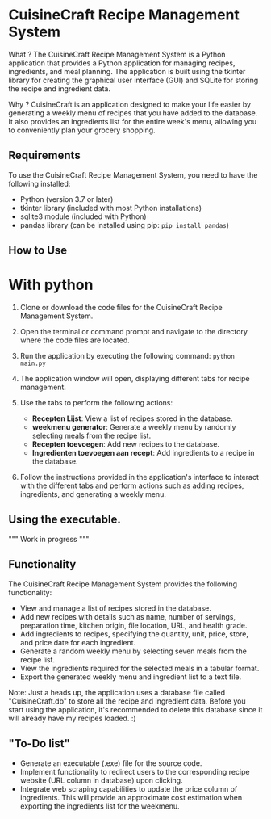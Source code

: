# CuisineCraft Recipe Management System

What ? 
The CuisineCraft Recipe Management System is a Python application that provides a Python application for managing recipes, ingredients, and meal planning. The application is built using the tkinter library for creating the graphical user interface (GUI) and SQLite for storing the recipe and ingredient data. 
 
Why ? 
CuisineCraft is an application designed to make your life easier by generating a weekly menu of recipes that you have added to the database. 
It also provides an ingredients list for the entire week's menu, allowing you to conveniently plan your grocery shopping.


## Requirements

To use the CuisineCraft Recipe Management System, you need to have the following installed:

- Python (version 3.7 or later)
- tkinter library (included with most Python installations)
- sqlite3 module (included with Python)
- pandas library (can be installed using pip: `pip install pandas`)

## How to Use 
# With python 
 
1. Clone or download the code files for the CuisineCraft Recipe Management System.
2. Open the terminal or command prompt and navigate to the directory where the code files are located.
3. Run the application by executing the following command: `python main.py`
4. The application window will open, displaying different tabs for recipe management.
5. Use the tabs to perform the following actions:

   - **Recepten Lijst**: View a list of recipes stored in the database.
   - **weekmenu generator**: Generate a weekly menu by randomly selecting meals from the recipe list.
   - **Recepten toevoegen**: Add new recipes to the database.
   - **Ingredienten toevoegen aan recept**: Add ingredients to a recipe in the database.

6. Follow the instructions provided in the application's interface to interact with the different tabs and perform actions such as adding recipes, ingredients, and generating a weekly menu.

## Using the executable.

""" Work in progress """

## Functionality

The CuisineCraft Recipe Management System provides the following functionality:

- View and manage a list of recipes stored in the database.
- Add new recipes with details such as name, number of servings, preparation time, kitchen origin, file location, URL, and health grade.
- Add ingredients to recipes, specifying the quantity, unit, price, store, and price date for each ingredient.
- Generate a random weekly menu by selecting seven meals from the recipe list.
- View the ingredients required for the selected meals in a tabular format.
- Export the generated weekly menu and ingredient list to a text file.

Note: 
Just a heads up, the application uses a database file called "CuisineCraft.db" to store all the recipe and ingredient data. Before you start using the application, it's recommended to delete this database since it will already have my recipes loaded. :)

## "To-Do list"

- Generate an executable (.exe) file for the source code.
- Implement functionality to redirect users to the corresponding recipe website (URL column in database) upon clicking.
- Integrate web scraping capabilities to update the price column of ingredients. This will provide an approximate cost estimation when exporting the ingredients list for the weekmenu.